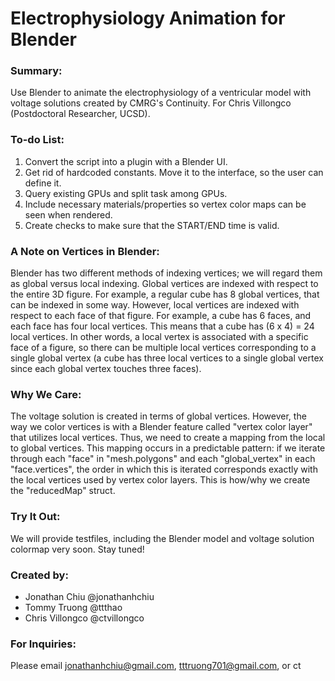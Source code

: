 # Electrophysiology Animation for Blender

### Summary:
Use Blender to animate the electrophysiology of a ventricular model with voltage solutions created by CMRG's Continuity. For Chris Villongco (Postdoctoral Researcher, UCSD). 

### To-do List:
1. Convert the script into a plugin with a Blender UI.
2. Get rid of hardcoded constants. Move it to the interface, so the user can define it.
3. Query existing GPUs and split task among GPUs.
4. Include necessary materials/properties so vertex color maps can be seen when rendered.
5. Create checks to make sure that the START/END time is valid.

### A Note on Vertices in Blender:
Blender has two different methods of indexing vertices; we will regard them as global versus local indexing. Global vertices are indexed with respect to the entire 3D figure. For example, a regular cube has 8 global vertices, that can be indexed in some way. However, local vertices are indexed with respect to each face of that figure. For example, a cube has 6 faces, and each face has four local vertices. This means that a cube has (6 x 4) = 24 local vertices. In other words, a local vertex is associated with a specific face of a figure, so there can be multiple local vertices corresponding to a single global vertex (a cube has three local vertices to a single global vertex since each global vertex touches three faces).

### Why We Care:
The voltage solution is created in terms of global vertices. However, the way we color vertices is with a Blender feature called "vertex color layer" that utilizes local vertices. Thus, we need to create a mapping from the local to global vertices. This mapping occurs in a predictable pattern: if we iterate through each "face" in "mesh.polygons" and each "global_vertex" in each "face.vertices", the order in which this is iterated corresponds exactly with the local vertices used by vertex color layers. This is how/why we create the "reducedMap" struct.

### Try It Out:
We will provide testfiles, including the Blender model and voltage solution colormap very soon. Stay tuned!

### Created by:
* Jonathan Chiu @jonathanhchiu
* Tommy Truong @ttthao
* Chris Villongco @ctvillongco

### For Inquiries:
Please email jonathanhchiu@gmail.com, tttruong701@gmail.com, or ct
